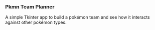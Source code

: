 ### Pkmn Team Planner

A simple Tkinter app to build a pokémon team and see how it interacts against other pokémon types.
